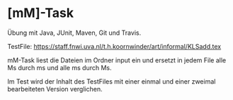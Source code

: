 # [mM]-Task

Übung mit Java, JUnit, Maven, Git und Travis.

TestFile: https://staff.fnwi.uva.nl/t.h.koornwinder/art/informal/KLSadd.tex

mM-Task liest die Dateien im Ordner input ein und ersetzt in jedem File 
alle Ms durch ms und alle ms durch Ms.

Im Test wird der Inhalt des TestFiles mit einer einmal und einer zweimal bearbeiteten Version verglichen.
